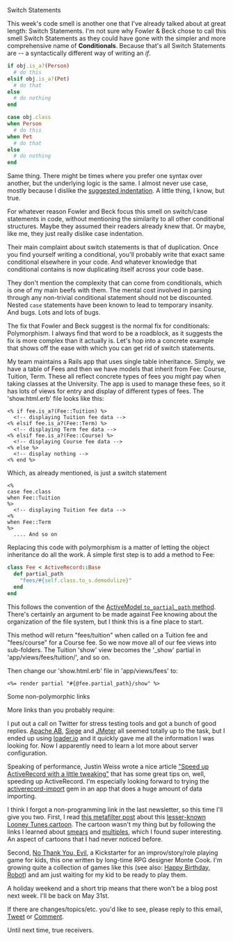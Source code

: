 Switch Statements

This week's code smell is another one that I've already talked about at great length: Switch Statements. I'm not sure why Fowler & Beck chose to call this smell Switch Statements as they could have gone with the simpler and more comprehensive name of **Conditionals**. Because that's all Switch Statements are -- a syntactically different way of writing an *if*.

```ruby
if obj.is_a?(Person)
  # do this
elsif obj.is_a?(Pet)
  # do that
else
  # do nothing
end

case obj.class
when Person
  # do this
when Pet
  # do that
else
  # do nothing
end
```

Same thing. There might be times where you prefer one syntax over another, but the underlying logic is the same. I almost never use case, mostly because I dislike the [suggested indentation](https://github.com/bbatsov/ruby-style-guide#indent-when-to-case). A little thing, I know, but true.

For whatever reason Fowler and Beck focus this smell on switch/case statements in code, without mentioning the similarity to all other conditional structures. Maybe they assumed their readers already knew that. Or maybe, like me, they just really dislike case indentation.

Their main complaint about switch statements is that of duplication. Once you find yourself writing a conditional, you'll probably write that exact same conditional elsewhere in your code. And whatever knowledge that conditional contains is now duplicating itself across your code base.

They don't mention the complexity that can come from conditionals, which is one of my main beefs with them. The mental cost involved in parsing through any non-trivial conditional statement should not be discounted. Nested `case` statements have been known to lead to temporary insanity. And bugs. Lots and lots of bugs.

The fix that Fowler and Beck suggest is the normal fix for conditionals: Polymorphism. I always find that word to be a roadblock, as it suggests the fix is more complex than it actually is. Let's hop into a concrete example that shows off the ease with which you can get rid of switch statements.

My team maintains a Rails app that uses single table inheritance. Simply, we have a table of Fees and then we have models that inherit from Fee: Course, Tuition, Term. These all reflect concrete types of fees you might pay when taking classes at the University. The app is used to manage these fees, so it has lots of views for entry and display of different types of fees. The 'show.html.erb' file looks like this:

```erb
<% if fee.is_a?(Fee::Tuition) %>
  <!-- displaying Tuition fee data -->
<% elsif fee.is_a?(Fee::Term) %>
  <!-- displaying Term fee data -->
<% elsif fee.is_a?(Fee::Course) %>
  <!-- displaying Course fee data -->
<% else %>
  <!-- display nothing -->
<% end %>
```

Which, as already mentioned, is just a switch statement

```erb
<% 
case fee.class
when Fee::Tuition 
%>
  <!-- displaying Tuition fee data -->
<% 
when Fee::Term 
%>
  .... And so on
```

Replacing this code with polymorphism is a matter of letting the object inheritance do all the work. A simple first step is to add a method to Fee:

```ruby
class Fee < ActiveRecord::Base
  def partial_path
    "fees/#{self.class.to_s.demodulize}"
  end
end
```

This follows the convention of the [ActiveModel `to_partial_path` method](https://github.com/rails/rails/blob/dc8773b19f61af2ba818d66923fc65e17bad6c20/activemodel/lib/active_model/conversion.rb#L57). There's certainly an argument to be made against Fee knowing about the organization of the file system, but I think this is a fine place to start.

This method will return "fees/tuition" when called on a Tuition fee and "fees/course" for a Course fee. So we now move all of our fee views into sub-folders. The Tuition 'show' view becomes the '\_show' partial in 'app/views/fees/tuition/', and so on.

Then change our 'show.html.erb' file in 'app/views/fees' to:

```erb
<%= render partial "#{@fee.partial_path}/show" %>
```

Some non-polymorphic links

More links than you probably require:

I put out a call on Twitter for stress testing tools and got a bunch of good replies. [Apache AB](https://httpd.apache.org/docs/2.2/programs/ab.html), [Siege](http://linux.die.net/man/1/siege) and [JMeter](https://jmeter.apache.org/) all seemed totally up to the task, but I ended up using [loader.io](https://loader.io/) and it quickly gave me all the information I was looking for. Now I apparently need to learn a lot more about server configuration.

Speaking of performance, Justin Weiss wrote a nice article ["Speed up ActiveRecord with a little tweaking"](http://blog.codeship.com/speed-up-activerecord/) that has some great tips on, well, speeding up ActiveRecord. I'm especially looking forward to trying the [activerecord-import](https://github.com/zdennis/activerecord-import) gem in an app that does a huge amount of data importing.

I think I forgot a non-programming link in the last newsletter, so this time I'll give you two. First, I read [this metafilter post](http://www.metafilter.com/149570/CONFOUND-THOSE-DOVER-BOYS) about this [lesser-known Looney Tunes cartoon](https://www.youtube.com/watch?v=dpOPyjmB8SI). The cartoon wasn't my thing but by following the links I learned about [smears](http://animationsmears.tumblr.com/post/5219971074/dan-backslide-he-slides) and [multiples](http://animationsmears.tumblr.com/post/32329524865/the-dover-boys-at-pimento-university-1942), which I found super interesting. An aspect of cartoons that I had never noticed before.

Second, [No Thank You, Evil](https://www.kickstarter.com/projects/montecookgames/no-thank-you-evil-a-game-of-make-believe-for-famil), a Kickstarter for an improv/story/role playing game for kids, this one written by long-time RPG designer Monte Cook. I'm growing quite a collection of games like this (see also: [Happy Birthday, Robot](https://www.kickstarter.com/projects/danielsolis/happy-birthday-robot)) and am just waiting for my kid to be ready to play them.

A holiday weekend and a short trip means that there won't be a blog post next week. I'll be back on May 31st.

If there are changes/topics/etc. you'd like to see, please reply to this email, [Tweet](https://twitter.com/iwhitney) or [Comment](https://github.com/IanWhitney/newsletter/pull/4).

Until next time, true receivers.
